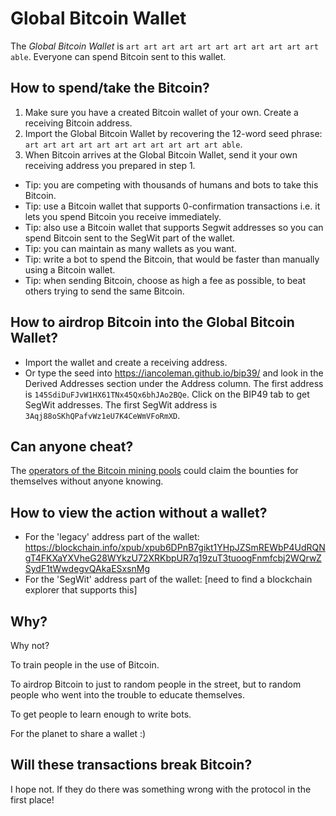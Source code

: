 # Global Bitcoin Wallet

The _Global Bitcoin Wallet_ is `art art art art art art art art art art art able`. Everyone can spend Bitcoin sent to this wallet.

## How to spend/take the Bitcoin?

1. Make sure you have a created Bitcoin wallet of your own. Create a receiving Bitcoin address.
2. Import the Global Bitcoin Wallet by recovering the 12-word seed phrase: `art art art art art art art art art art art able`.
3. When Bitcoin arrives at the Global Bitcoin Wallet, send it your own receiving address you prepared in step 1.

* Tip: you are competing with thousands of humans and bots to take this Bitcoin.
* Tip: use a Bitcoin wallet that supports 0-confirmation transactions i.e. it lets you spend Bitcoin you receive immediately.
* Tip: also use a Bitcoin wallet that supports Segwit addresses so you can spend Bitcoin sent to the SegWit part of the wallet.
* Tip: you can maintain as many wallets as you want.
* Tip: write a bot to spend the Bitcoin, that would be faster than manually using a Bitcoin wallet.
* Tip: when sending Bitcoin, choose as high a fee as possible, to beat others trying to send the same Bitcoin.

## How to airdrop Bitcoin into the Global Bitcoin Wallet?

* Import the wallet and create a receiving address.
* Or type the seed into https://iancoleman.github.io/bip39/ and look in the Derived Addresses section under the Address column. The first address is `145SdiDuFJvW1HX61TNx45Qx6bhJAo2BQe`. Click on the BIP49 tab to get SegWit addresses. The first SegWit address is `3Aqj88oSKhQPafvWz1eU7K4CeWmVFoRmXD`.

## Can anyone cheat?

The [operators of the Bitcoin mining pools](https://blockchain.info/pools) could claim the bounties for themselves without anyone knowing.

## How to view the action without a wallet?

* For the 'legacy' address part of the wallet: https://blockchain.info/xpub/xpub6DPnB7gikt1YHpJZSmREWbP4UdRQNgT4FKXaYXVheG28WYkzU72XRKbpUR7q19zuT3tuoogFnmfcbj2WQrwZSydF1tWwdegvQAkaESxsnMg
* For the 'SegWit' address part of the wallet: [need to find a blockchain explorer that supports this]

## Why?

Why not?

To train people in the use of Bitcoin.

To airdrop Bitcoin to just to random people in the street, but to random people who went into the trouble to educate themselves.

To get people to learn enough to write bots.

For the planet to share a wallet :)

## Will these transactions break Bitcoin?

I hope not. If they do there was something wrong with the protocol in the first place!
